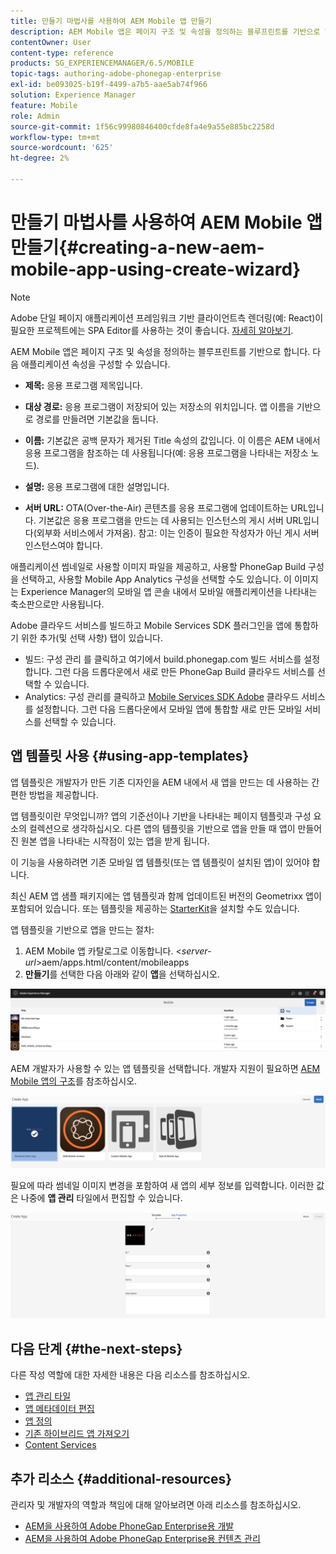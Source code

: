 ```yaml
---
title: 만들기 마법사를 사용하여 AEM Mobile 앱 만들기
description: AEM Mobile 앱은 페이지 구조 및 속성을 정의하는 블루프린트를 기반으로 합니다. 이 페이지를 따라 앱 템플릿을 기반으로 앱을 만드는 방법에 대해 알아보십시오.
contentOwner: User
content-type: reference
products: SG_EXPERIENCEMANAGER/6.5/MOBILE
topic-tags: authoring-adobe-phonegap-enterprise
exl-id: be093025-b19f-4499-a7b5-aae5ab74f966
solution: Experience Manager
feature: Mobile
role: Admin
source-git-commit: 1f56c99980846400cfde8fa4e9a55e885bc2258d
workflow-type: tm+mt
source-wordcount: '625'
ht-degree: 2%

---
```


# 만들기 마법사를 사용하여 AEM Mobile 앱 만들기{#creating-a-new-aem-mobile-app-using-create-wizard}

>[!NOTE]
>
>Adobe 단일 페이지 애플리케이션 프레임워크 기반 클라이언트측 렌더링(예: React)이 필요한 프로젝트에는 SPA Editor를 사용하는 것이 좋습니다. [자세히 알아보기](/help/sites-developing/spa-overview.md).

AEM Mobile 앱은 페이지 구조 및 속성을 정의하는 블루프린트를 기반으로 합니다. 다음 애플리케이션 속성을 구성할 수 있습니다.

* **제목:** 응용 프로그램 제목입니다.
* **대상 경로:** 응용 프로그램이 저장되어 있는 저장소의 위치입니다. 앱 이름을 기반으로 경로를 만들려면 기본값을 둡니다.

* **이름:** 기본값은 공백 문자가 제거된 Title 속성의 값입니다. 이 이름은 AEM 내에서 응용 프로그램을 참조하는 데 사용됩니다(예: 응용 프로그램을 나타내는 저장소 노드).
* **설명:** 응용 프로그램에 대한 설명입니다.
* **서버 URL:** OTA(Over-the-Air) 콘텐츠를 응용 프로그램에 업데이트하는 URL입니다. 기본값은 응용 프로그램을 만드는 데 사용되는 인스턴스의 게시 서버 URL입니다(외부화 서비스에서 가져옴). 참고: 이는 인증이 필요한 작성자가 아닌 게시 서버 인스턴스여야 합니다.

애플리케이션 썸네일로 사용할 이미지 파일을 제공하고, 사용할 PhoneGap Build 구성을 선택하고, 사용할 Mobile App Analytics 구성을 선택할 수도 있습니다. 이 이미지는 Experience Manager의 모바일 앱 콘솔 내에서 모바일 애플리케이션을 나타내는 축소판으로만 사용됩니다.

Adobe 클라우드 서비스를 빌드하고 Mobile Services SDK 플러그인을 앱에 통합하기 위한 추가(및 선택 사항) 탭이 있습니다.

* 빌드: 구성 관리 를 클릭하고 여기에서 build.phonegap.com 빌드 서비스를 설정합니다. 그런 다음 드롭다운에서 새로 만든 PhoneGap Build 클라우드 서비스를 선택할 수 있습니다.
* Analytics: 구성 관리를 클릭하고 [Mobile Services SDK Adobe](https://experienceleague.adobe.com/docs/mobile-services/using/home.html) 클라우드 서비스를 설정합니다. 그런 다음 드롭다운에서 모바일 앱에 통합할 새로 만든 모바일 서비스를 선택할 수 있습니다.

## 앱 템플릿 사용 {#using-app-templates}

앱 템플릿은 개발자가 만든 기존 디자인을 AEM 내에서 새 앱을 만드는 데 사용하는 간편한 방법을 제공합니다.

앱 템플릿이란 무엇입니까? 앱의 기준선이나 기반을 나타내는 페이지 템플릿과 구성 요소의 컬렉션으로 생각하십시오.
다른 앱의 템플릿을 기반으로 앱을 만들 때 앱이 만들어진 원본 앱을 나타내는 시작점이 있는 앱을 받게 됩니다.

이 기능을 사용하려면 기존 모바일 앱 템플릿(또는 앱 템플릿이 설치된 앱)이 있어야 합니다.

최신 AEM 앱 샘플 패키지에는 앱 템플릿과 함께 업데이트된 버전의 Geometrixx 앱이 포함되어 있습니다. 또는 템플릿을 제공하는 [StarterKit](https://github.com/Adobe-Marketing-Cloud-Apps/aem-phonegap-starter-kit)을 설치할 수도 있습니다.

앱 템플릿을 기반으로 앱을 만드는 절차:

1. AEM Mobile 앱 카탈로그로 이동합니다. &lt;*server-url*>aem/apps.html/content/mobileapps
1. **만들기**&#x200B;를 선택한 다음 아래와 같이 **앱**&#x200B;을 선택하십시오.

![chlimage_1-158](assets/chlimage_1-158.png)

AEM 개발자가 사용할 수 있는 앱 템플릿을 선택합니다. 개발자 지원이 필요하면 [AEM Mobile 앱의 구조](/help/mobile/phonegap-structure-an-app.md)를 참조하십시오.

![chlimage_1-159](assets/chlimage_1-159.png)

필요에 따라 썸네일 이미지 변경을 포함하여 새 앱의 세부 정보를 입력합니다. 이러한 값은 나중에 **앱 관리** 타일에서 편집할 수 있습니다.

![chlimage_1-160](assets/chlimage_1-160.png)

## 다음 단계 {#the-next-steps}

다른 작성 역할에 대한 자세한 내용은 다음 리소스를 참조하십시오.

* [앱 관리 타일](/help/mobile/phonegap-app-details-tile.md)
* [앱 메타데이터 편집](/help/mobile/phonegap-editmetadata.md)
* [앱 정의](/help/mobile/phonegap-app-definitions.md)
* [기존 하이브리드 앱 가져오기](/help/mobile/phonegap-adding-content-to-imported-app.md)
* [Content Services](/help/mobile/develop-content-as-a-service.md)

## 추가 리소스 {#additional-resources}

관리자 및 개발자의 역할과 책임에 대해 알아보려면 아래 리소스를 참조하십시오.

* [AEM을 사용하여 Adobe PhoneGap Enterprise용 개발](/help/mobile/developing-in-phonegap.md)
* [AEM을 사용하여 Adobe PhoneGap Enterprise용 컨텐츠 관리](/help/mobile/administer-phonegap.md)
